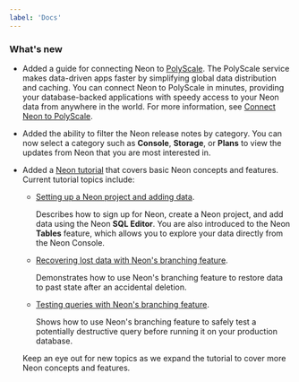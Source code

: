 ```yaml
---
label: 'Docs'
---
```


### What's new

- Added a guide for connecting Neon to [PolyScale](https://www.polyscale.ai/). The PolyScale service makes data-driven apps faster by simplifying global data distribution and caching. You can connect Neon to PolyScale in minutes, providing your database-backed applications with speedy access to your Neon data from anywhere in the world. For more information, see [Connect Neon to PolyScale](https://neon.tech/docs/guides/polyscale).
- Added the ability to filter the Neon release notes by category. You can now select a category such as **Console**, **Storage**, or **Plans** to view the updates from Neon that you are most interested in.
- Added a [Neon tutorial](https://neon.tech/docs/tutorial/neon-tutorial) that covers basic Neon concepts and features. Current tutorial topics include:

  - [Setting up a Neon project and adding data](https://neon.tech/docs/tutorial/project-setup).

    Describes how to sign up for Neon, create a Neon project, and add data using the Neon **SQL Editor**. You are also introduced to the Neon **Tables** feature, which allows you to explore your data directly from the Neon Console.
  
  - [Recovering lost data with Neon's branching feature](https://neon.tech/docs/tutorial/data-recovery).

    Demonstrates how to use Neon's branching feature to restore data to past state after an accidental deletion.
  
  - [Testing queries with Neon's branching feature](https://neon.tech/docs/tutorial/test-queries).

    Shows how to use Neon's branching feature to safely test a potentially destructive query before running it on your production database.

  Keep an eye out for new topics as we expand the tutorial to cover more Neon concepts and features.
